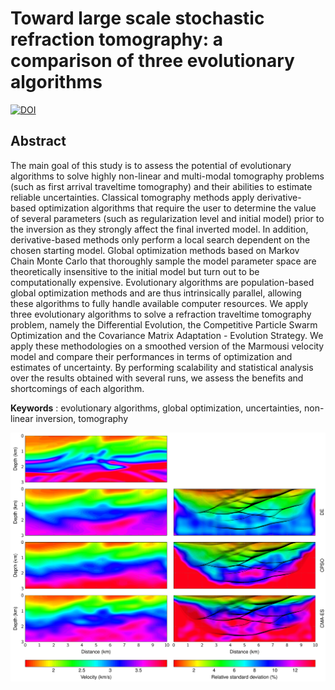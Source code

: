 # Toward large scale stochastic refraction tomography: a comparison of three evolutionary algorithms
[![DOI](https://img.shields.io/badge/DOI-10.1111/1365--2478.12866-blue.svg)](https://doi.org/10.1111/1365-2478.12866)

## Abstract

The main goal of this study is to assess the potential of evolutionary algorithms to solve highly non-linear and multi-modal tomography problems (such as first arrival traveltime tomography) and their abilities to estimate reliable uncertainties. Classical tomography methods apply derivative-based optimization algorithms that require the user to determine the value of several parameters (such as regularization level and initial model) prior to the inversion as they strongly affect the final inverted model. In addition, derivative-based methods only perform a local search dependent on the chosen starting model. Global optimization methods based on Markov Chain Monte Carlo that thoroughly sample the model parameter space are theoretically insensitive to the initial model but turn out to be computationally expensive. Evolutionary algorithms are population-based global optimization methods and are thus intrinsically parallel, allowing these algorithms to fully handle available computer resources. We apply three evolutionary algorithms to solve a refraction traveltime tomography problem, namely the Differential Evolution, the Competitive Particle Swarm Optimization and the Covariance Matrix Adaptation - Evolution Strategy. We apply these methodologies on a smoothed version of the Marmousi velocity model and compare their performances in terms of optimization and estimates of uncertainty. By performing scalability and statistical analysis over the results obtained with several runs, we assess the benefits and shortcomings of each algorithm.

**Keywords** : evolutionary algorithms, global optimization, uncertainties, non-linear inversion, tomography


![Inverted models](inverted_models.png)